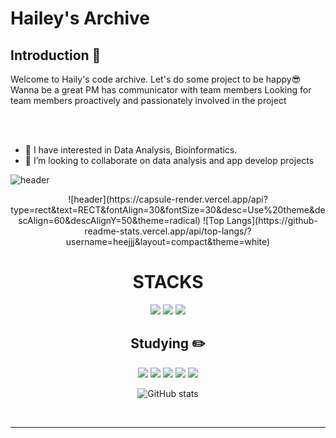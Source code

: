 # Hailey's Archive

<!--
**heejjj/heejjj** is a ✨ _special_ ✨ repository because its `README.md` (this file) appears on your GitHub profile.
 
Here are some ideas to get you  started:

- 🔭 I’m currently working on ... 
- 🤔 I’m looking for help with ...
- 💬 Ask me about ...
- 📫 How to reach me: ...-->

<!--소개-->

## Introduction :raised_hands:
Welcome to Haily's code archive. Let's do some project to be happy😎
Wanna be a great PM has communicator with team members
Looking for team members proactively and passionately involved in the project

<br/><br/>

- 🌱 I have interested in Data Analysis, Bioinformatics. 
- 👯 I’m looking to collaborate on data analysis and app develop projects

<!-- 헤더 -->
![header](https://capsule-render.vercel.app/api?type=slice&color=auto&height=200&section=header&text=Hello&desc=I'm%20YoonMin&fontSize=60&rotate=14&fontAlignY=25&fontAlign=75&descAlignY=43&descAlign=80&&animation=twinkling)

<div align=center>

 
<div align=center>
![header](https://capsule-render.vercel.app/api?type=rect&text=RECT&fontAlign=30&fontSize=30&desc=Use%20theme&descAlign=60&descAlignY=50&theme=radical)
![Top Langs](https://github-readme-stats.vercel.app/api/top-langs/?username=heejjj&layout=compact&theme=white)
 
<!-- (https://capsule-render.vercel.app/api?type=waving&color=gradient&height=120&animation=fadeIn&section=footer&text=&fontAlign=70) --!>

 <!--기술스택
 ## Skill :four_leaf_clover: -->
 <h1>STACKS</h1></div>
 
<!--언어 및 툴 -->
<div align> 
  <img src="https://img.shields.io/badge/python-3776AB?style=for-the-badge&logo=python&logoColor=white"> 
  <img src="https://img.shields.io/badge/mysql-4479A1?style=for-the-badge&logo=mysql&logoColor=white">
  <img src="https://img.shields.io/badge/Sass-CC6699?style=flat&logo=Sass&logoColor=white"/>
  

  <br>
 
 <!--공부중 -->
  ## Studying :pencil2: 
  <img src="https://img.shields.io/badge/React-61DAFB?style=flat&logo=React&logoColor=white"/>
  <img src="https://img.shields.io/badge/JavaScript-F7DF1E?style=flat&logo=sql&logoColor=white">
  <img src="https://img.shields.io/badge/Next.js-000000?style=flat&logo=Next.js&logoColor=white"/>
  <img src="https://img.shields.io/badge/html5-E34F26?style=for-the-badge&logo=html5&logoColor=white"> 
  <img src="https://img.shields.io/badge/css-1572B6?style=for-the-badge&logo=css3&logoColor=white"> 
  <br>

 ![GitHub stats](https://github-readme-stats.vercel.app/api?username=heejjj&show_icons=true&theme=radical)
 

  
  <br>
<hr>
<center>
  <!-- <img src="https://img.shields.io/badge/flask-000000?style=for-the-badge&logo=flask&logoColor=white">
       <img src="https://img.shields.io/badge/TypeScript-3178C6?style=flat&logo=TypeScript&logoColor=white"/> 
  <img src="https://img.shields.io/badge/mongoDB-47A248?style=for-the-badge&logo=MongoDB&logoColor=white">
  <img src="https://img.shields.io/badge/firebase-FFCA28?style=for-the-badge&logo=firebase&logoColor=white">--!> 
 

</center>

</div>

 
  <!--프론트
  <img src="https://img.shields.io/badge/React-61DAFB?style=flat&logo=React&logoColor=white"/>
  <img src="https://img.shields.io/badge/Redux-764ABC?style=flat&logo=Redux&logoColor=white"/>
  <img src="https://img.shields.io/badge/Vue.js-4FC08D?style=flat&logo=Vue.js&logoColor=white"/>
  <br/>
  <!--언어 및 툴 
   <img src="https://img.shields.io/badge/Java-007396?style=flat&logo=Java&logoColor=white"/>
    <img src="https://img.shields.io/badge/JavaScript-F7DF1E?style=flat&logo=JavaScript&logoColor=white"/>
<br/><br/> --> 


<!--(https://capsule-render.vercel.app/api?type=slice)
#<img src="https://capsule-render.vercel.app/api?type=wave&color=auto&height=300&section=header&text=capsule%20render&fontSize=90" />

![reversal](https://capsule-render.vercel.app/apitype=rect&text=RECT&fontAlign=30&fontSize=30&desc=Use%20theme&descAlign=60&descAlignY=50&theme=radical) --!> 

